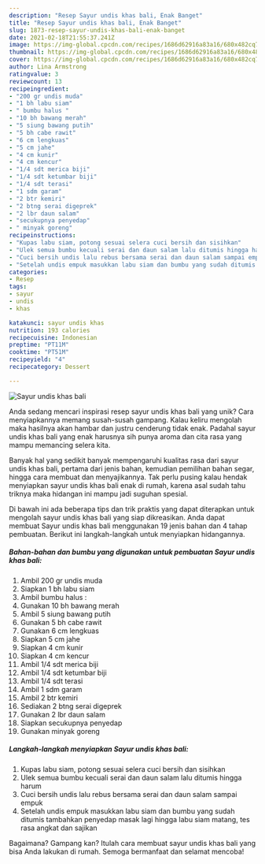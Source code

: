 ```yaml
---
description: "Resep Sayur undis khas bali, Enak Banget"
title: "Resep Sayur undis khas bali, Enak Banget"
slug: 1873-resep-sayur-undis-khas-bali-enak-banget
date: 2021-02-18T21:55:37.241Z
image: https://img-global.cpcdn.com/recipes/1686d62916a83a16/680x482cq70/sayur-undis-khas-bali-foto-resep-utama.jpg
thumbnail: https://img-global.cpcdn.com/recipes/1686d62916a83a16/680x482cq70/sayur-undis-khas-bali-foto-resep-utama.jpg
cover: https://img-global.cpcdn.com/recipes/1686d62916a83a16/680x482cq70/sayur-undis-khas-bali-foto-resep-utama.jpg
author: Lina Armstrong
ratingvalue: 3
reviewcount: 13
recipeingredient:
- "200 gr undis muda"
- "1 bh labu siam"
- " bumbu halus "
- "10 bh bawang merah"
- "5 siung bawang putih"
- "5 bh cabe rawit"
- "6 cm lengkuas"
- "5 cm jahe"
- "4 cm kunir"
- "4 cm kencur"
- "1/4 sdt merica biji"
- "1/4 sdt ketumbar biji"
- "1/4 sdt terasi"
- "1 sdm garam"
- "2 btr kemiri"
- "2 btng serai digeprek"
- "2 lbr daun salam"
- "secukupnya penyedap"
- " minyak goreng"
recipeinstructions:
- "Kupas labu siam, potong sesuai selera cuci bersih dan sisihkan"
- "Ulek semua bumbu kecuali serai dan daun salam lalu ditumis hingga harum"
- "Cuci bersih undis lalu rebus bersama serai dan daun salam sampai empuk"
- "Setelah undis empuk masukkan labu siam dan bumbu yang sudah ditumis tambahkan penyedap masak lagi hingga labu siam matang, tes rasa angkat dan sajikan"
categories:
- Resep
tags:
- sayur
- undis
- khas

katakunci: sayur undis khas 
nutrition: 193 calories
recipecuisine: Indonesian
preptime: "PT11M"
cooktime: "PT51M"
recipeyield: "4"
recipecategory: Dessert

---
```



![Sayur undis khas bali](https://img-global.cpcdn.com/recipes/1686d62916a83a16/680x482cq70/sayur-undis-khas-bali-foto-resep-utama.jpg)

Anda sedang mencari inspirasi resep sayur undis khas bali yang unik? Cara menyiapkannya memang susah-susah gampang. Kalau keliru mengolah maka hasilnya akan hambar dan justru cenderung tidak enak. Padahal sayur undis khas bali yang enak harusnya sih punya aroma dan cita rasa yang mampu memancing selera kita.

Banyak hal yang sedikit banyak mempengaruhi kualitas rasa dari sayur undis khas bali, pertama dari jenis bahan, kemudian pemilihan bahan segar, hingga cara membuat dan menyajikannya. Tak perlu pusing kalau hendak menyiapkan sayur undis khas bali enak di rumah, karena asal sudah tahu triknya maka hidangan ini mampu jadi suguhan spesial.




Di bawah ini ada beberapa tips dan trik praktis yang dapat diterapkan untuk mengolah sayur undis khas bali yang siap dikreasikan. Anda dapat membuat Sayur undis khas bali menggunakan 19 jenis bahan dan 4 tahap pembuatan. Berikut ini langkah-langkah untuk menyiapkan hidangannya.

<!--inarticleads1-->

##### Bahan-bahan dan bumbu yang digunakan untuk pembuatan Sayur undis khas bali:

1. Ambil 200 gr undis muda
1. Siapkan 1 bh labu siam
1. Ambil  bumbu halus :
1. Gunakan 10 bh bawang merah
1. Ambil 5 siung bawang putih
1. Gunakan 5 bh cabe rawit
1. Gunakan 6 cm lengkuas
1. Siapkan 5 cm jahe
1. Siapkan 4 cm kunir
1. Siapkan 4 cm kencur
1. Ambil 1/4 sdt merica biji
1. Ambil 1/4 sdt ketumbar biji
1. Ambil 1/4 sdt terasi
1. Ambil 1 sdm garam
1. Ambil 2 btr kemiri
1. Sediakan 2 btng serai digeprek
1. Gunakan 2 lbr daun salam
1. Siapkan secukupnya penyedap
1. Gunakan  minyak goreng




<!--inarticleads2-->

##### Langkah-langkah menyiapkan Sayur undis khas bali:

1. Kupas labu siam, potong sesuai selera cuci bersih dan sisihkan
1. Ulek semua bumbu kecuali serai dan daun salam lalu ditumis hingga harum
1. Cuci bersih undis lalu rebus bersama serai dan daun salam sampai empuk
1. Setelah undis empuk masukkan labu siam dan bumbu yang sudah ditumis tambahkan penyedap masak lagi hingga labu siam matang, tes rasa angkat dan sajikan




Bagaimana? Gampang kan? Itulah cara membuat sayur undis khas bali yang bisa Anda lakukan di rumah. Semoga bermanfaat dan selamat mencoba!
